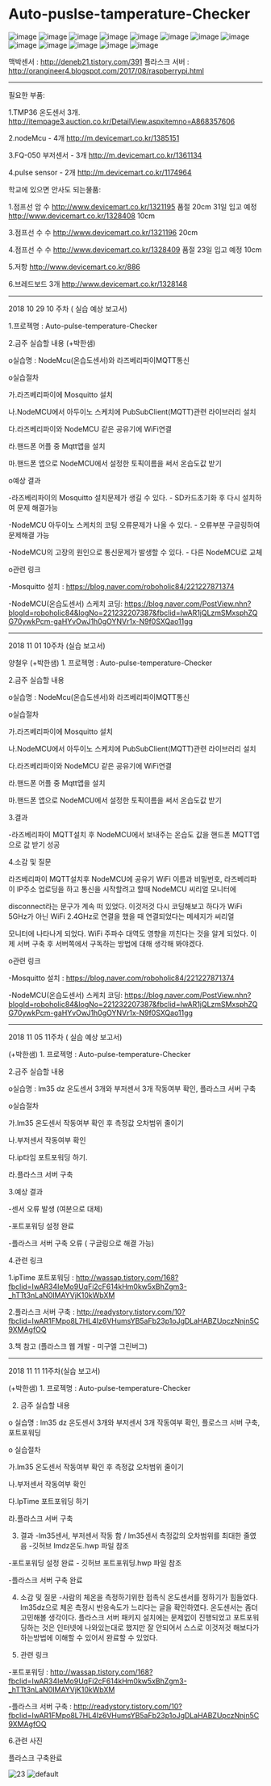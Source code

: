 
# Auto-puslse-tamperature-Checker
![image](https://user-images.githubusercontent.com/32381811/46915443-deab5c00-cfe6-11e8-873d-3728c5e3ee33.png)
![image](https://user-images.githubusercontent.com/32381811/46915445-e10db600-cfe6-11e8-989a-514f4dfebaae.png)
![image](https://user-images.githubusercontent.com/32381811/46915448-e2d77980-cfe6-11e8-8c17-883b059cd6e6.png)
![image](https://user-images.githubusercontent.com/32381811/46915449-e4a13d00-cfe6-11e8-93f8-ffb4ce2a1072.png)
![image](https://user-images.githubusercontent.com/32381811/46915450-e7039700-cfe6-11e8-847a-d5a0f1515366.png)
![image](https://user-images.githubusercontent.com/32381811/48326516-1f959f80-e67d-11e8-848e-6407f755dd2f.png)
![image](https://user-images.githubusercontent.com/32381811/46915454-ebc84b00-cfe6-11e8-864e-a74ffa0a5cd6.png)
![image](https://user-images.githubusercontent.com/32381811/46915456-eec33b80-cfe6-11e8-9858-b56d7b2956d6.png)
![image](https://user-images.githubusercontent.com/32381811/46915459-f1259580-cfe6-11e8-9edf-9e2eab7891df.png)
![image](https://user-images.githubusercontent.com/32381811/46915460-f4208600-cfe6-11e8-96ea-e7381ec76cd6.png)
![image](https://user-images.githubusercontent.com/32381811/46915461-f8e53a00-cfe6-11e8-91fb-b57154261c62.png)
![image](https://user-images.githubusercontent.com/32381811/46915464-000c4800-cfe7-11e8-935b-fe4d064c5cd9.png)
![image](https://user-images.githubusercontent.com/32381811/46915470-0d293700-cfe7-11e8-917f-df6786b0574d.png)

맥박센서 : http://deneb21.tistory.com/391
플라스크 서버 : http://orangineer4.blogspot.com/2017/08/raspberrypi.html

---------------------------------------------------------------------------------------------------------------------------

필요한 부품:

1.TMP36 온도센서 3개. http://itempage3.auction.co.kr/DetailView.aspxitemno=A868357606

2.nodeMcu - 4개   http://m.devicemart.co.kr/1385151 

3.FQ-050 부저센서 - 3개  http://m.devicemart.co.kr/1361134

4.pulse sensor - 2개  http://m.devicemart.co.kr/1174964


학교에 있으면 안사도 되는물품:

1.점프선 암 수   http://www.devicemart.co.kr/1321195 품절 20cm  31일 입고 예정
                http://www.devicemart.co.kr/1328408 10cm

3.점프선 수 수  http://www.devicemart.co.kr/1321196 20cm

4.점프선 수 수 http://www.devicemart.co.kr/1328409 품절 23일 입고 예정 10cm

5.저항   http://www.devicemart.co.kr/886 

6.브레드보드 3개   http://www.devicemart.co.kr/1328148


--------------------------------------------------------------------------------------------------------------------------------------

2018 10 29 10 주차 ( 실습 예상 보고서)

1.프로젝명 : Auto-pulse-temperature-Checker 

2.금주 실습할 내용 (+박한샘)

o실습명 : NodeMcu(온습도센서)와 라즈베리파이MQTT통신

o실습절차

가.라즈베리파이에 Mosquitto 설치

나.NodeMCU에서 아두이노 스케치에 PubSubClient(MQTT)관련 라이브러리 설치

다.라즈베리파이와 NodeMCU 같은 공유기에 WiFi연결

라.핸드폰 어플 중 Mqtt앱을 설치

마.핸드폰 앱으로 NodeMCU에서 설정한 토픽이름을 써서 온습도값 받기

o예상 결과

-라즈베리파이의 Mosquitto 설치문제가 생길 수 있다. - SD카드초기화 후 다시 설치하여 문제 해결가능

-NodeMCU 아두이노 스케치의 코팅 오류문제가 나올 수 있다. - 오류부분 구글링하여 문제해결 가능

-NodeMCU의 고장의 원인으로 통신문제가 발생할 수 있다. - 다른 NodeMCU로 교체

o관련 링크

-Mosquitto 설치 : https://blog.naver.com/roboholic84/221227871374

-NodeMCU(온습도센서) 스케치 코딩: https://blog.naver.com/PostView.nhn?blogId=roboholic84&logNo=221232207387&fbclid=IwAR1jQLzmSMxsphZQG70ywkPcm-gaHYvOwJ1h0gOYNVr1x-N9f0SXQao11gg


--------------------------------------------------------------------------------------------------------------------------------------


2018 11 01 10주차 (실습 보고서)

양철우 (+박한샘) 1. 프로젝명 : Auto-pulse-temperature-Checker 

2.금주 실습할 내용 

o실습명 : NodeMcu(온습도센서)와 라즈베리파이MQTT통신

o실습절차

가.라즈베리파이에 Mosquitto 설치

나.NodeMCU에서 아두이노 스케치에 PubSubClient(MQTT)관련 라이브러리 설치

다.라즈베리파이와 NodeMCU 같은 공유기에 WiFi연결

라.핸드폰 어플 중 Mqtt앱을 설치

마.핸드폰 앱으로 NodeMCU에서 설정한 토픽이름을 써서 온습도값 받기


3.결과

-라즈베리파이 MQTT설치 후 NodeMCU에서 보내주는 온습도 값을 핸드폰 MQTT앱으로 값 받기 성공

4.소감 및 질문 

라즈베리파이 MQTT설치후 NodeMCU에 공유기 WiFi 이름과 비밀번호, 라즈베리파이 IP주소 업로딩을 하고 통신을 시작할려고 할때 NodeMCU 씨리얼 모니터에

disconnect라는 문구가 계속 떠 있었다. 이것저것 다시 코딩해보고 하다가 WiFi 5GHz가 아닌 WiFi 2.4GHz로 연결을 했을 때 연결되었다는 메세지가 씨리얼

모니터에 나타나게 되었다. WiFi 주파수 대역도 영향을 끼친다는 것을 알게 되었다. 이제 서버 구축 후 서버쪽에서 구독하는 방법에 대해 생각해 봐야겠다.

o관련 링크

-Mosquitto 설치 : https://blog.naver.com/roboholic84/221227871374

-NodeMCU(온습도센서) 스케치 코딩: https://blog.naver.com/PostView.nhn?blogId=roboholic84&logNo=221232207387&fbclid=IwAR1jQLzmSMxsphZQG70ywkPcm-gaHYvOwJ1h0gOYNVr1x-N9f0SXQao11gg


---------------------------------------------------------------------------------------------------------------------------------------


2018 11 05 11주차 ( 실습 예상 보고서)

(+박한샘) 1. 프로젝명 : Auto-pulse-temperature-Checker 

2.금주 실습할 내용 

o실습명 : lm35 dz 온도센서 3개와 부저센서 3개 작동여부 확인, 플라스크 서버 구축

o실습절차

가.lm35 온도센서 작동여부 확인 후 측정값 오차범위 줄이기

나.부저센서 작동여부 확인

다.ip타임 포트포워딩 하기.

라.플라스크 서버 구축 

3.예상 결과

-센서 오류 발생 (여분으로 대체)

-포트포워딩 설정 완료

-플라스크 서버 구축 오류 ( 구글링으로 해결 가능)

4.관련 링크

1.ipTime 포트포워딩 : http://wassap.tistory.com/168?fbclid=IwAR34IeMo9UqFi2cF614kHm0kw5xBhZgm3-_hTTt3nLaN0IMAYVjK10kWbXM

2.플라스크 서버 구축 : http://readystory.tistory.com/10?fbclid=IwAR1FMpo8L7HL4Iz6VHumsYB5aFb23p1oJgDLaHABZUpczNnjn5C9XMAgfOQ


3.책 참고 (플라스크 웹 개발 - 미구엘 그린버그) 

---------------------------------------------------------------------------------------------------------------------------------------
2018 11 11 11주차(실습 보고서)

(+박한샘) 1. 프로젝명 : Auto-pulse-temperature-Checker

2. 금주 실습할 내용

o 실습명 : lm35 dz 온도센서 3개와 부저센서 3개 작동여부 확인, 플로스크 서버 구축, 포트포워딩

o 실습절차

가.lm35 온도센서 작동여부 확인 후 측정값 오차범위 줄이기

나.부저센서 작동여부 확인

다.IpTime 포트포워딩 하기

라.플라스크 서버 구축

3. 결과
-lm35센서, 부저센서 작동 함 / lm35센서 측정값의 오차범위를 최대한 줄였음 -깃허브 lmdz온도.hwp 파일 참조

-포트포워딩 설정 완료 - 깃허브 포트포워딩.hwp 파일 참조

-플라스크 서버 구축 완료

4. 소감 및 질문
-사람의 체온을 측정하기위한 접촉식 온도센서를 정하기가 힘들었다. lm35dz으로 체온 측정시 반응속도가 느리다는 글을 확인하였다. 온도센서는 좀더 고민해볼 생각이다. 플라스크 서버 패키지 설치에는 문제없이 진행되었고 포트포워딩하는 것은 인터넷에 나와있는대로 했지만 잘 안되어서 스스로 이것저것 해보다가 하는방법에 이해할 수 있어서 완료할 수 있었다.

5. 관련 링크

-포트포워딩 : http://wassap.tistory.com/168?fbclid=IwAR34IeMo9UqFi2cF614kHm0kw5xBhZgm3-_hTTt3nLaN0IMAYVjK10kWbXM

-플라스크 서버 구축 : http://readystory.tistory.com/10?fbclid=IwAR1FMpo8L7HL4Iz6VHumsYB5aFb23p1oJgDLaHABZUpczNnjn5C9XMAgfOQ

6.관련 사진

플라스크 구축완료

![23](https://user-images.githubusercontent.com/32381811/48310301-7db87900-e5d0-11e8-9254-cc61b6e1c2dc.jpg)
![default](https://user-images.githubusercontent.com/32381811/48310304-87da7780-e5d0-11e8-9e67-25294182d8b3.PNG)
